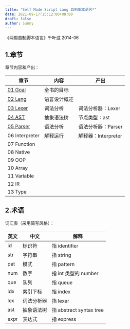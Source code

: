 ```yaml
---
title: "Self Made Script Lang 自制脚本语言*"
date: 2021-09-17T15:12:00+08:00
draft: false
author: Sunny
---
```


《两周自制脚本语言》千叶滋 2014-06

## 1.章节

章节内容和产出：

| 章节                                                         | 内容         | 产出                |
| ------------------------------------------------------------ | ------------ | ------------------- |
| [01 Goal](/wiki/wiki/book/self-made-script-lang/01-goal/)    | 全书的目标   |                     |
| [02 Lang](/wiki/wiki/book/self-made-script-lang/02-lang)     | 语言设计概述 |                     |
| [03 Lexer](/wiki/wikis/book/self-made-script-lang/03-lexer)  | 词法分析     | 词法分析器：Lexer   |
| [04 AST](/wiki/wiki/book/self-made-script-lang/04-ast)       | 抽象语法树   | 节点类型：ast       |
| [05 Parser](/wiki/wiki/book/self-made-script-lang/05-parser) | 语法分析     | 语法分析器：Parser  |
| 06 Interpreter                                               | 解释运行     | 解释器：Interpreter |
| 07 Function                                                  |              |                     |
| 08 Native                                                    |              |                     |
| 09 OOP                                                       |              |                     |
| 10 Array                                                     |              |                     |
| 11 Variable                                                  |              |                     |
| 12 IR                                                        |              |                     |
| 13 Type                                                      |              |                     |

## 2.术语

词汇表（采用简写风格）：

| 英文 | 中文       | 解释                    |
| ---- | ---------- | ----------------------- |
| id   | 标识符     | 指 identifier           |
| str  | 字符串     | 指 string               |
| pat  | 模式       | 指 pattern              |
| num  | 数字       | 指 int 类型的 number    |
| que  | 队列       | 指 queue                |
| idx  | 索引下标   | 指 index                |
| lex  | 词法分析器 | 指 lexer                |
| ast  | 抽象语法树 | 指 abstract syntax tree |
| expr | 表达式     | 指 express              |

